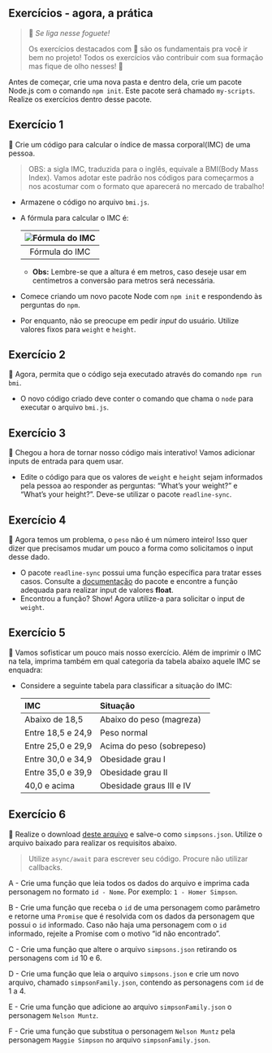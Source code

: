 <div class="c-kWDhvw"><article class="c-daJEgu"><h1>
Exercícios - agora, a prática</h1>
<blockquote>
  <p>
🚀 <em>Se liga nesse foguete!</em>  </p>
  <p>
Os exercícios destacados com 🚀 são os fundamentais pra você ir bem no projeto!
Todos os exercícios vão contribuir com sua formação mas fique de olho nesses! 👀  </p>
</blockquote>
<p>
Antes de começar, crie uma nova pasta e dentro dela, crie um pacote Node.js com o comando <code class="inline">npm init</code>. Este pacote será chamado <code class="inline">my-scripts</code>. Realize os exercícios dentro desse pacote.</p>
</article><article class="c-daJEgu"><h2>
Exercício 1</h2>
<p>
🚀 Crie um código para calcular o índice de massa corporal(IMC) de uma pessoa.</p>
<blockquote>
  <p>
OBS: a sigla IMC, traduzida para o inglês, equivale a BMI(Body Mass Index). Vamos adotar este padrão nos códigos para começarmos a nos acostumar com o formato que aparecerá no mercado de trabalho!  </p>
</blockquote>
<ul>
  <li>
    <p>
Armazene o código no arquivo <code class="inline">bmi.js</code>.    </p>
  </li>
  <li>
    <p>
A fórmula para calcular o IMC é:    </p>
    <table>
      <thead>
        <tr>
          <th style="text-align: center;">
            <img src="https://content-assets.betrybe.com/prod/56b1963d-d603-422d-a103-5305ed3a3aba-F%C3%B3rmula%20do%20IMC.png" alt="Fórmula do IMC">
          </th>
        </tr>
      </thead>
      <tbody>
        <tr>
          <td style="text-align: center;">
Fórmula do IMC          </td>
        </tr>
      </tbody>
    </table>
    <ul>
      <li>
<strong>Obs:</strong> Lembre-se que a altura é em metros, caso deseje usar em centímetros a conversão para metros será necessária.      </li>
    </ul>
  </li>
  <li>
    <p>
Comece criando um novo pacote Node com <code class="inline">npm init</code> e respondendo às perguntas do <code class="inline">npm</code>.    </p>
  </li>
  <li>
    <p>
Por enquanto, não se preocupe em pedir <em>input</em> do usuário. Utilize valores fixos para <code class="inline">weight</code> e <code class="inline">height</code>.    </p>
  </li>
</ul>
<h2>
Exercício 2</h2>
<p>
🚀 Agora, permita que o código seja executado através do comando <code class="inline">npm run bmi</code>.</p>
<ul>
  <li>
O novo código criado deve conter o comando que chama o <code class="inline">node</code> para executar o arquivo <code class="inline">bmi.js</code>.  </li>
</ul>
<h2>
Exercício 3</h2>
<p>
🚀 Chegou a hora de tornar nosso código mais interativo! Vamos adicionar inputs de entrada para quem usar.</p>
<ul>
  <li>
Edite o código para que os valores de <code class="inline">weight</code> e <code class="inline">height</code> sejam informados pela pessoa ao responder as perguntas: “What’s your weight?” e “What’s your height?”.  Deve-se utilizar o pacote <code class="inline">readline-sync</code>.  </li>
</ul>
<h2>
Exercício 4</h2>
<p>
🚀 Agora temos um problema, o <code class="inline">peso</code> não é um número inteiro! Isso quer dizer que precisamos mudar um pouco a forma como solicitamos o input desse dado.</p>
<ul>
  <li>
O pacote <code class="inline">readline-sync</code> possui uma função específica para tratar esses casos. Consulte a <a target="_blank" href="https://www.npmjs.com/package/readline-sync#utility_methods">documentação</a> do pacote e encontre a função adequada para realizar input de valores <strong>float</strong>.  </li>
  <li>
Encontrou a função? Show! Agora utilize-a para solicitar o input de <code class="inline">weight</code>.  </li>
</ul>
<h2>
Exercício 5</h2>
<p>
🚀 Vamos sofisticar um pouco mais nosso exercício. Além de imprimir o IMC na tela, imprima também em qual categoria da tabela abaixo aquele IMC se enquadra:</p>
<ul>
  <li>
    <p>
Considere a seguinte tabela para classificar a situação do IMC:    </p>
    <table>
      <thead>
        <tr>
          <th style="text-align: left;">
IMC          </th>
          <th style="text-align: left;">
Situação          </th>
        </tr>
      </thead>
      <tbody>
        <tr>
          <td style="text-align: left;">
Abaixo de 18,5          </td>
          <td style="text-align: left;">
Abaixo do peso (magreza)          </td>
        </tr>
        <tr>
          <td style="text-align: left;">
Entre 18,5 e 24,9          </td>
          <td style="text-align: left;">
Peso normal          </td>
        </tr>
        <tr>
          <td style="text-align: left;">
Entre 25,0 e 29,9          </td>
          <td style="text-align: left;">
Acima do peso (sobrepeso)          </td>
        </tr>
        <tr>
          <td style="text-align: left;">
Entre 30,0 e 34,9          </td>
          <td style="text-align: left;">
Obesidade grau I          </td>
        </tr>
        <tr>
          <td style="text-align: left;">
Entre 35,0 e 39,9          </td>
          <td style="text-align: left;">
Obesidade grau II          </td>
        </tr>
        <tr>
          <td style="text-align: left;">
40,0 e acima          </td>
          <td style="text-align: left;">
Obesidade graus III e IV          </td>
        </tr>
      </tbody>
    </table>
  </li>
</ul>
</article><article class="c-daJEgu"><h2>
Exercício 6</h2>
<p>
🚀 Realize o download <a target="_blank" href="https://lms-assets.betrybe.com/lms/simpsons.json">deste arquivo</a> e salve-o como <code class="inline">simpsons.json</code>. Utilize o arquivo baixado para realizar os requisitos abaixo.</p>
<blockquote>
  <p>
Utilize <code class="inline">async/await</code> para escrever seu código. Procure não utilizar callbacks.  </p>
</blockquote>
<p>
A - Crie uma função que leia todos os dados do arquivo e imprima cada personagem no formato <code class="inline">id - Nome</code>. Por exemplo: <code class="inline">1 - Homer Simpson</code>.</p>
<p>
B - Crie uma função que receba o <code class="inline">id</code> de uma personagem como parâmetro e retorne uma <code class="inline">Promise</code> que é resolvida com os dados da personagem que possui o <code class="inline">id</code> informado. Caso não haja uma personagem com o <code class="inline">id</code> informado, rejeite a Promise com o motivo “id não encontrado”.</p>
<p>
C - Crie uma função que altere o arquivo <code class="inline">simpsons.json</code> retirando os personagens com <code class="inline">id</code> 10 e 6.</p>
<p>
D - Crie uma função que leia o arquivo <code class="inline">simpsons.json</code> e crie um novo arquivo, chamado <code class="inline">simpsonFamily.json</code>, contendo as personagens com <code class="inline">id</code> de 1 a 4.</p>
<p>
E - Crie uma função que adicione ao arquivo <code class="inline">simpsonFamily.json</code> o personagem <code class="inline">Nelson Muntz</code>.</p>
<p>
F - Crie uma função que substitua o personagem <code class="inline">Nelson Muntz</code> pela personagem <code class="inline">Maggie Simpson</code> no arquivo <code class="inline">simpsonFamily.json</code>.</p>
</article>

